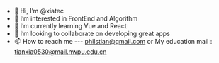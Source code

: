 - 👋 Hi, I’m @xiatec
- 👀 I’m interested in FrontEnd and Algorithm
- 🌱 I’m currently learning Vue and React
- 💞️ I’m looking to collaborate on developing great apps
- 📫 How to reach me --- philstian@gmail.com or My education mail : tianxia0530@mail.nwpu.edu.cn

<!---
xiatec/xiatec is a ✨ special ✨ repository because its `README.md` (this file) appears on your GitHub profile.
You can click the Preview link to take a look at your changes.
--->
